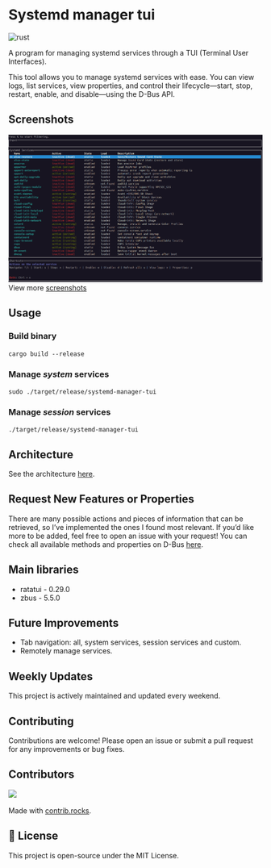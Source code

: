 # Systemd manager tui

![rust](https://img.shields.io/badge/Rust-000000?style=for-the-badge&logo=rust&logoColor=white)

A program for managing systemd services through a TUI (Terminal User Interfaces).

This tool allows you to manage systemd services with ease. You can view logs, list services, view properties, and control their lifecycle—start, stop, restart, enable, and disable—using the D-Bus API.

## Screenshots
![screenshot_list](assets/screenshot_list.png)
View more [screenshots](docs/screenshots.md)

## Usage

### Build binary
    cargo build --release
### Manage *system* services
    sudo ./target/release/systemd-manager-tui
### Manage *session* services
    ./target/release/systemd-manager-tui

## Architecture

See the architecture [here](docs/architecture.md).

## Request New Features or Properties

There are many possible actions and pieces of information that can be retrieved, so I’ve implemented the ones I found most relevant. If you’d like more to be added, feel free to open an issue with your request! You can check all available methods and properties on D-Bus [here](https://www.freedesktop.org/software/systemd/man/latest/org.freedesktop.systemd1.html).

## Main libraries

- ratatui - 0.29.0
- zbus - 5.5.0

## Future Improvements

- Tab navigation: all, system services, session services and custom.
- Remotely manage services.

## Weekly Updates

This project is actively maintained and updated every weekend.  

## Contributing

Contributions are welcome! Please open an issue or submit a pull request for any improvements or bug fixes.

## Contributors

<a href="https://github.com/matheus-git/systemd-manager-tui/graphs/contributors">
  <img src="https://contrib.rocks/image?repo=matheus-git/systemd-manager-tui" />
</a>

Made with [contrib.rocks](https://contrib.rocks).

## 📝 License

This project is open-source under the MIT License.
